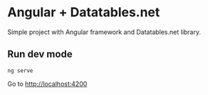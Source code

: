 # Angular + Datatables.net

Simple project with Angular framework and Datatables.net library.

## Run dev mode

```shell
ng serve
```

Go to [http://localhost:4200](http://localhost:4200)

